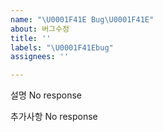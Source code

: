 ```yaml
---
name: "\U0001F41E Bug\U0001F41E"
about: 버그수정
title: ''
labels: "\U0001F41Ebug"
assignees: ''

---
```


설명
No response

추가사항
No response
